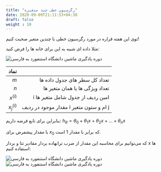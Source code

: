 ```yaml
---
title: "رگرسیون خطی چند متغیره"
date: 2020-09-09T21:11:53+04:30
draft: false
weight : 10
---
```


توی این هفته قراره در مورد رگرسیون خطی با چندین
متغیر صحبت کنیم!

مثلا داده ای شبیه به این برای خانه ها را فرض کنید:

![دوره یادگیری ماشین دانشگاه استنفورد به فارسی](../images/image52.png?width=30pc)

| نماد |  |
| ------:| -----------:|
| $m$ | تعداد کل سطر های جدول داده ها |
| $n$ | تعداد ویژگی ها یا همان متغیر ها |
| $x^{(i)}$ | i امین ردیف از جدول شامل متغیر ها |
| $x_j^{(i)}$ | مقدار موجود در ردیف i ام و ستون متغیر j |

بنابراین برای تابع فرضه داریم:   $h_\theta = \theta_0 + \theta_1x + \theta_2x + ... + \theta_nx$

با مقدار پیشفرض برای $x_0$ که برابر با مقدار $1$ است.

که می‌توانیم برای محاسبه این مقدار از ضرب ترانهاده
بردار مقادیر تتا و بردار x ها استفاده کنیم:

![دوره یادگیری ماشین دانشگاه استنفورد به فارسی](../images/image59.png?width=20pc)
![دوره یادگیری ماشین دانشگاه استنفورد به فارسی](../images/image1.png?width=23pc)
